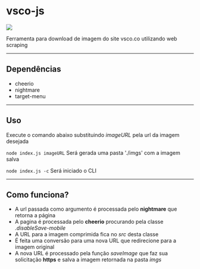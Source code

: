 # vsco-js
<a href="https://codeclimate.com/github/WLLR9505/vsco-js/maintainability"><img src="https://api.codeclimate.com/v1/badges/14c549094f9bbea42001/maintainability" /></a>

Ferramenta para download de imagem do site vsco.co utilizando web scraping

---

## Dependências
- cheerio
- nightmare
- target-menu

---

## Uso

Execute o comando abaixo substituindo *imageURL* pela url da imagem desejada  

`node index.js imageURL`
Será gerada uma pasta './imgs' com a imagem salva

`node index.js -c`
Será iniciado o CLI

---

## Como funciona?

- A url passada como argumento é processada pelo **nightmare** que retorna a página  
- A pagina é processada pelo **cheerio** procurando pela classe *.disableSave-mobile*  
- A URL para a imagem comprimida fica no *src* desta classe  
- É feita uma conversão para uma nova URL que redirecione para a imagem original  
- A nova URL é processado pela função *saveImage* que faz sua solicitação **https** e salva a imagem retornada na pasta *imgs*
